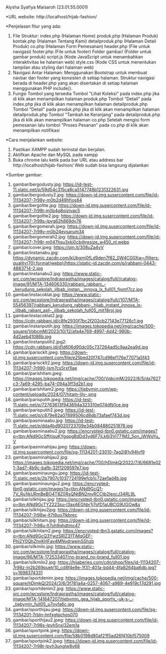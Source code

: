 Alysha Syafiya Maisaroh (23.01.55.0001)

*URL website: http://localhost/hijab-fashion/

*Penjelasan fitur yang ada:
1. File Struktur:
   index.php (Halaman Home)
   produk.php (Halaman Produk)
   kontak.php (Halaman Tentang Kami)
   detailproduk.php (Halaman Detail Produk)
   co.php (Halaman Form Pemesanan)
   header.php (File untuk navigasi)
   footer.php (File untuk footer)
   Folder gambar/ (Folder untuk gambar produk)
   script.js (Kode JavaScript untuk menambahkan interaktivitas ke halaman web)
   style.css (Kode CSS untuk menentukan tampilan atau styling dari halaman web)
3. Navigasi Antar Halaman:
   Menggunakan Bootstrap untuk membuat navbar dan footer yang konsisten di setiap halaman.
   Struktur navigasi berada di header.php yang akan disertakan di setiap halaman menggunakan PHP include().
4. Fungsi Tombol yang tersedia
   Tombol "Lihat Koleksi" pada index.php jika di klik akan menampilkan halaman produk.php
   Tombol "Detail" pada index.php jika di klik akan menampilkan halaman detailproduk.php
   Tombol "Detail" pada produk.php jika di klik akan menampilkan halaman detailproduk.php
   Tombol "Tambah ke Keranjang" pada detailproduk.php jika di klik akan menampilkan halaman co.php
   Setelah mengisi form pemesanan lalu tombol "Proses Pesanan" pada co.php di klik akan menampilkan notifikasi

*Cara menjalankan website:
1. Pastikan XAMPP sudah terinstal dan berjalan.
2. Aktifkan Apache dan MySQL pada xampp
3. Buka chrome lalu ketik pada bar URL atau address bar http://localhost/hijab-fashion/
Web sudah bisa langsung dijalankan

*Sumber gambar:
1. gambar/bergodusty.jpg: https://id-test-11.slatic.net/p/59d54c315ca8ca5147748b1231322631.jpg
2. gambar/bergodusty2.jpg: https://down-id.img.susercontent.com/file/id-11134207-7r98y-m0b2d49hfios64
3. gambar/bergoltte.jpg: https://down-id.img.susercontent.com/file/id-11134207-7r98t-m0b4q8oizjvac5
4. gambar/bergoltte2.jpg: https://down-id.img.susercontent.com/file/id-11134207-7r98s-lpvg62h869dy76
5. gambar/bergomerah.jpeg: https://down-id.img.susercontent.com/file/id-11134207-7r98v-m0b24evsarum34
6. gambar/bergomerah2.jpg: https://down-id.img.susercontent.com/file/id-11134207-7r98r-m047hsu3xki0cb@resize_w450_nl.webp
7. gambar/cover.jpeg: https://pin.it/308uZa4yV
8. gambar/instanabu.jpg: https://dynamic.zacdn.com/kUbgmj0fLd9den7f82_0W4CG0Xw=/filters:quality(70):format(webp)/https://static-id.zacdn.com/p/rabbani-0443-4883714-2.jpg
9. gambar/instanabu2.jpg: https://www.static-src.com/wcsstore/Indraprastha/images/catalog/full//catalog-image/91/MTA-134606330/rabbani_rabbani_-_kerudung_sekolah_jilbab_instan__innova_lx_full01_fjomf7cz.jpg
10. gambar/instacoklat.jpg: https://www.static-src.com/wcsstore/Indraprastha/images/catalog/full//107/MTA-55456397/rabbani_kerudung_rabbani-_hijab_instant_innova_lx-_jilbab_rabani_asli-_jilbab_sekolah_full05_mit18roj.jpg
11. gambar/instacoklat2.jpg: https://cdn.rabbani.id/c8fe2930f7bc2f202cb27143e77126c1.jpg
12. gambar/instanputih.jpg: https://images.tokopedia.net/img/cache/500-square/VqbcmM/2023/10/12/afa4e769-4997-4d42-990b-4d2aeb41086b.jpg
13. gambar/instanputih2.jpg2: https://cdn.rabbani.id/d1d606d90dc05c737264ad5c9aa2ea9d.jpg
14. gambar/pariscklt.jpeg: https://down-id.img.susercontent.com/file/e25bed20f747cd98ef176e77071a5f43
15. gambar/pariscklt2.jpeg: https://down-id.img.susercontent.com/file/id-11134207-7r990-lsm7cs5rxt1lae 
16. gambar/parishitam.jpeg: https://images.tokopedia.net/img/cache/700/VqbcmM/2022/8/5/da7627c3-7a69-4295-ba74-094a3ff3d2b1.jpg
17. gambar/parishitam2.jpeg: https://tiebymin.com/wp-content/uploads/2024/07/hitam-lily-.png
18. gambar/parisputih.jpeg: https://id-test-11.slatic.net/p/72763613f943694a323310e074dfb1ce.jpg
19. gambar/parisputih2.jpeg: https://id-test-11.slatic.net/p/c879e82a07899506cd8db73afaef743d.jpg
20. gambar/pasminaabu.jpg: https://id-test-11.slatic.net/p/dda4bd9020723709e34b084880251878.jpg
21. gambar/pasminaabu2.jpg: https://encrypted-tbn0.gstatic.com/images?q=tbn:ANd9GcSffjtjsuKYgqpgBdDd3yd6F7jLk6i3Vl771M2_5on_iWWsYu_V
22. gambar/pasminahijau.jpeg: https://down-id.img.susercontent.com/file/sg-11134201-23010-7ag2l81y94lvf9
23. gambar/pasminahijau2.jpg: https://images.tokopedia.net/img/cache/700/hDjmkQ/2022/7/6/6681e021-3ad7-4b9c-bafb-32f1209597e7.jpg
24. gambar/pasminaungu.jpeg: https://id-test-11.slatic.net/p/2b7907c1037724199efcb1c72ae1ad4b.jpg
25. gambar/pasminaungu2.jpeg: https://encrypted-tbn0.gstatic.com/images?q=tbn:ANd9GcQ1-7V_Ru1ikURmBeBO4T8Z0RsQNtBN2myRCCtb2IexcJ34RL9L
26. gambar/silkhijau.jpg: https://encrypted-tbn0.gstatic.com/images?q=tbn:ANd9GcTYZ223su-I3axAEGhbr1j7ofD1aUBCG9UGOw&s
27. gambar/silkhijau2jpg: https://down-id.img.susercontent.com/file/id-11134207-7r98w-lt7t8uo7lkbrec
28. gambar/silkhitam.jpg: https://down-id.img.susercontent.com/file/id-11134207-7r98u-lt7oh9qhdtmc47
29. gambar/silkhitam2.jpeg: https://encrypted-tbn3.gstatic.com/images?q=tbn:ANd9GcQ3YwzSRlZ31TjMqGEF-PhI2Y0QhZhnKHFav4MNvdrwejnSShzb
30. gambar/silkmilo.jpg: https://www.static-src.com/wcsstore/Indraprastha/images/catalog/full/catalog-image/96/MTA-172533407/no-brand_no-brand_full01.jpg
31. gambar/silkmilo2.jpg: https://hijaberies.com/cdn/shop/files/id-11134207-7r98z-ln2b269puetr10_cd8f4e9e-1f31-401a-bd44-4fa8264ba6db.jpg?v=1698374331
32. gambar/sportdenim.jpeg: https://images.tokopedia.net/img/cache/500-square/hDjmkQ/2024/3/6/3f781a4a-0257-4067-a989-4e919c17d291.jpg
33. gambar/sportdenim2.jpg: https://www.static-src.com/wcsstore/Indraprastha/images/catalog/full/catalog-image/MTA-141647207/tiebymin_gea_hijab_sporty_-uk-s-_-_tiebymin_full05_u7oyfa6c.jpg
34. gambar/sporthijau.jpeg: https://down-id.img.susercontent.com/file/sg-11134201-7rbln-lmfxgtpchqs070
35. gambar/sporthijau2.jpeg: https://down-id.img.susercontent.com/file/id-11134207-7r98s-lpvh5nsl32em1a
36. gambar/sportpink.jpeg: https://down-id.img.susercontent.com/file/58b0198d80af21f5ad26f410bf575009
37. gambar/sportpink2.jpeg: https://down-id.img.susercontent.com/file/id-11134207-7r98t-lpvh3unglw8v68
